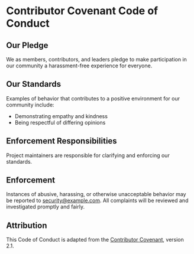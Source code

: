 # Contributor Covenant Code of Conduct

## Our Pledge

We as members, contributors, and leaders pledge to make participation in our
community a harassment-free experience for everyone.

## Our Standards

Examples of behavior that contributes to a positive environment for our
community include:

- Demonstrating empathy and kindness
- Being respectful of differing opinions

## Enforcement Responsibilities

Project maintainers are responsible for clarifying and enforcing our standards.

## Enforcement

Instances of abusive, harassing, or otherwise unacceptable behavior may be
reported to security@example.com. All complaints will be reviewed and
investigated promptly and fairly.

## Attribution

This Code of Conduct is adapted from the [Contributor Covenant](https://www.contributor-covenant.org),
version 2.1.
